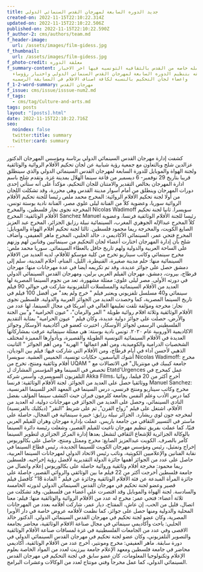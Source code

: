 ```yaml
---
title: جديد الدوره السابعة لمهرجان القدس السنمائي الدولي
created-on: 2022-11-15T22:10:22.314Z
updated-on: 2022-11-15T22:10:22.506Z
published-on: 2022-11-15T22:10:22.590Z
f_author-2: cms/authors/team.md
f_header-image:
  url: /assets/images/film-gidess.jpg
f_thumbnail:
  url: /assets/images/film-gidess.jpg
f_photo-credit: معلقة الدوره
f_summary-content: مراسله خاصه من القدس بالثقافيه التونسيه فيها اخر الاخبار
  المتعلقه بتنظيم الدوره السابعة لمهرجان القدس السنمائي الدولي واختيار رؤوساء
  واعضاء لجان التحكيم بالنسبه لكافة اصناف الافلام في المسابقة الرسميه
f_1-2-word-summary: مهرجان القدس
f_issue: cms/issue/isssue-num2.md
f_tags:
  - cms/tag/Culture-and-arts.md
tags: posts
layout: "[posts].html"
date: 2022-11-15T22:10:22.716Z
seo:
  noindex: false
  twitter:title: summary
  twitter:card: summary
---
```

كشفت إدارة مهرجان القدس السينمائي الدولي برئاسة ومؤسس المهرجان الدكتور عزالدين شلح وبالتعاون مع جمعية رؤية شبابية عن لجان تحكيم الأفلام الروائية والوثائقية ولجنة الهواة والموبايل للدورة السابعة لمهرجان القدس السينمائي الدولي والذي سينطلق قريبا بتاريخ 29 نوفمبر- 6 ديسمبر من قاعة سينما الهلال بمدينة غزة. وتقدم شلح باسم ادارة المهرجان بخالص التقدير والامتنان للجان التحكيم، مؤكداً على أنه ستأتي إحدى دورات المهرجان وينطلق من أمام أسوار مدينة القدس وهي محررة، وقد تشكلت اللجان من أولا لجنة تحكيم الأفلام الروائية: المخرج محمد ملص رئيسا للجنة تحكيم الأفلام الروائية سوريا، وعضوية كلاً من الفنانة ليلى علوي مصر، الفنانة نادية بوستة تونس، المخرجة نجوى نجار فلسطين، والمخرج Nicolas Wadimoff سويسرا. ثانيا لجنة تحكيم الأفلام الوثائقية: المخرج Sanchez Manuel رئيسا للجنة الأفلام الوثائقية فرنسا، وعضوية كلاً المخرج عبدالإله الجوهري المغرب، السينمائية نبيلة رزايق الجزائر، المخرج عبد العزيز الصايغ الكويت، والمخرجة ريما محمود فلسطين. ثالثا لجنة تحكيم أفلام الهواة والموبايل: المخرج فتحي عمر، السينمائي الأكاديمي د. خالد الحلبي، المخرج ماهر العفيفي. وأضاف شلح بأن إدارة المهرجان اختارت أعضاء لجان التحكيم من سينمائيين وفنانين لهم وزنهم على الساحة العربية والدولية ولهم تاريخ حافل بالعطاء السينمائي. سوريا محمد ملص: مخرج سينمائي وكاتب سيناريو تخرج من كلية موسكو للأفلام، لديه العديد من الافلام السينمائية منها: حلم مدينة صغيرة، القنيطرة، الليل، المنام، أحلام المدينة، سلم إلى دمشق حصل على جوائز عديدة، وقد تم تكريمه أيضا في عدة مهرجانات منها: مهرجان قرطاج، بيروت، دمشق، مهرجان الفيلم العربي برلين، ومهرجان القدس السينمائي الدولي في دورته الأولى. مصر ليلى علوي: ممثلة مشهورة، تعد من نجوم السينما المصرية لها العديد من الأفلام السينمائية والمسلسلات التلفزيونية شاركت في حوالي 90 فيلم سينمائي و40 مسلسل تلفزيوني ويعتبر فيلم " خرج ولم يعد" من أفضل 100 فيلم في تاريخ السينما المصرية، كما وحصدت العديد من الجوائز العربية والدولية. فلسطين نجوى نجار: مخرجة ومؤلفة تلقت تعليمها العالي في أمريكا في مجال السينما، لها عدد من الأفلام الوثائقية وثلاثة افلام روائية طويلة " المر والرمان"، "عيون الحرامية" و"بين الجنة والأرض، حصلت على جوائز دولية عديدة، وكان فيلم " عيون الحرامية" بمثابة التقديم الفلسطيني الرسمي لجوائز الأوسكار، اختيرت كعضو في أكاديمية الأوسكار وجوائز الاكاديمية الأوروبية عام ٢٠٢٠. تونس نادية بوستة: هي ممثلة سينمائية عرفت بمشاركاتها العديدة في الأفلام السينمائية التونسية الطويلة والقصيرة، وبأدوارها المميزة لمختلف الشخصيات الدرامية والكوميدية، ومن أهم اعمالها " الهربة" ومن أهم الجوائز " التانيت الذهبي لأحسن آداء في أيام قرطاج، ومن الأفلام التي شاركت فيها: فيلم بين الوديان، أشوك الياسمين، حكايات تونسية، الخميس العشية. سويسرا Nicolas Wadimoff: مخرج أفلام وثائقية ومنتج، تخرج من UQAM " جامعة كيبيك في مونتريال" في الاتصالات مع تخصص في السينما وهو المؤسس المشارك ل Etatd'Urgences عمل كمخرج في التلفزيون السويسري، وأسس شركة Akka Films، أخرج أكثر من 20 فيلما، روائيا ووثائقيا حصل على العديد من الجوائز. لجنة الأفلام الوثائقية: فرنسا Manuel Sanchez: مخرج وكاتب سيناريو ومنتج فرنسي، درس السينما في المعهد الحر للسينما الفرنسية، كما درس الأدب وعلم النفس بجامعة كلرمون فيران حيث اكتشف سينما المؤلف بفضل النادي السينمائي، وحصل على العديد من الجوائز في مهرجانات دولية، له العديد من الأفلام، اشتغل على فيلم "زواج القرن", ثم على شريط "النقر" (ديكليك بالفرنسية) لمخرجه جون لوي ريشارد. الجزائر نبيلة رزايق: خبيرة سينمائية في المجال، حاصلة على ماستر في التسيير الثقافي من جامعة باريس، عملت بإدارة مهرجان وهران للفيلم العربي فنيّا، كما عملت بفريق تنظيم مهرجان تاغيت للفيلم القصير، وشغلت رئيسة دائرة السينما بالوكالة الجزائرية للإشعاع الثقافي لتشغل بعدها إدارة المركز الجزائري لتطوير السينما كآمر بالصرف. الكويت عبدالعزيز الصايغ: مخرج وممثل ومنتج، حاصل على بكالوريوس إخراج وتمثيل، رئيس ومؤسس مهرجان الكويت للسينما الجديدة، رئيس قطاع السينما في نقابة الفنانين والإعلاميين الكويتية، ونائب رئيس الاتحاد الدولي لمهرجانات السينما العربية، حاصل على عدد من الجوائز أهمها جائزة الدولة التقديرية لأفضل رؤية إخراجيه. فلسطين ريما محمود: مخرجة أفلام وثائقية وروائية حاصلة على بكالوريوس إعلام واتصال من جامعة فلسطين أخرجت أكثر من 22 فيلم ما بين الوثائقي والروائي القصير، حاصلة على جائزة المرأة المبدعة عن فئة الأفلام الوثائقية وجائزة عن فيلم " المادة 18" كأفضل فيلم قصير وعضو لجنة تحكيم في مهرجان القدس السينمائي الدولي لدورته الخامسة والسادسة. لجنة الهواة والموبايل وقد اقتصرت على أعضاء من فلسطين، وقد تشكلت من ثلاثة أعضاء: فتحي عمر: مخرج له عدد من الأفلام الروائية والوثائقية منها: فيلم: معنا اتصال، قليل من الحب، إن عاش، المفتاح، ديار عمر، شاركت أفلامه بعدد من المهرجانات المحلية والدولية ومنها حصل على جوائز، كما نظمت لأفلامه عروض خاصة في دار الأوبرا المصرية، وكان عضو لجنة تحكيم في مهرجان القدس السينمائي الدولي. الدكتور خالد الحلبي: باحث وأكاديمي سينمائي في مجال صناعة الافلام الوثائقية، محاضر بجامعة الاقصى وفي عدد من الجامعات الفلسطينية في غزة لمساقات صناعة الأفلام الوثائقية والتصوير التلفزيوني، وكان عضو لجنة تحكيم في مهرجان القدس السينمائي الدولي في دورة سابقة. ماهر العفيفي: مخرج ومونتير، أخرج عدد من الأفلام الوثائقية، أكاديمي محاضر في جامعة فلسطين ومعهد الإعلام جامعة بيرزيت لعدد من المواد الخاصة بعلوم الإعلام وتكنولوجيا المعلومات، كان عضو سابق في لجنة التحكيم في مهرجان القدس السينمائي الدولي، كما عمل مخرجاً وفني مونتاج لعدد من الوكالات وعشرات البرامج.